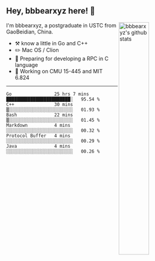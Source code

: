 ## Hey, bbbearxyz here! :wave:

<img align="right" alt="bbbearxyz's github stats" width="40%" src="https://github-readme-stats.vercel.app/api?username=bbbearxyz&show_icons=true">

I'm bbbearxyz, a postgraduate in USTC from GaoBeidian, China.

-   :hammer_and_pick:    know a little in Go and C++
-   :pencil2: Mac OS / Clion
-   :seedling: Preparing for developing a RPC in C language 
-   :thinking: Working on CMU 15-445 and MIT 6.824
---
<!--START_SECTION:waka-->

```text
Go                25 hrs 7 mins   ████████████████████████░   95.54 %
C++               30 mins         ▒░░░░░░░░░░░░░░░░░░░░░░░░   01.93 %
Bash              22 mins         ▒░░░░░░░░░░░░░░░░░░░░░░░░   01.45 %
Markdown          4 mins          ░░░░░░░░░░░░░░░░░░░░░░░░░   00.32 %
Protocol Buffer   4 mins          ░░░░░░░░░░░░░░░░░░░░░░░░░   00.29 %
Java              4 mins          ░░░░░░░░░░░░░░░░░░░░░░░░░   00.26 %
```

<!--END_SECTION:waka-->
